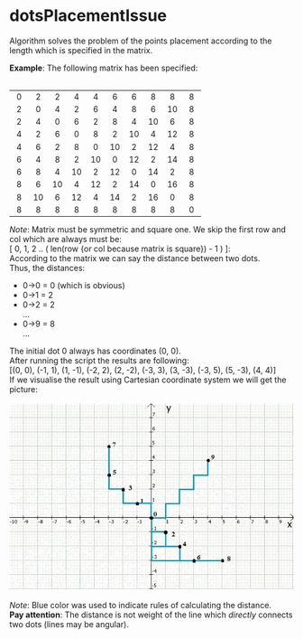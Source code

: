 dotsPlacementIssue
============================
Algorithm solves the problem of the points placement according to the length which is specified in the matrix.

__Example__:
The following matrix has been specified:
<br><br>
<table layout="fixed">
<tr align="center">
    <td width="20"> 0 </td><td width="20"> 2 </td><td width="20"> 2 </td><td width="20"> 4 </td><td width="20"> 4 </td><td width="20"> 6 </td><td width="20"> 6 </td><td width="20"> 8 </td><td width="20"> 8 </td><td width="20"> 8 </td>
</tr>
<tr align="center">
    <td> 2 </td><td> 0 </td><td> 4 </td><td> 2 </td><td> 6 </td><td> 4 </td><td> 8 </td><td> 6 </td><td> 10 </td><td> 8 </td>
</tr>
<tr align="center">
    <td> 2 </td><td> 4 </td><td> 0 </td><td> 6 </td><td> 2 </td><td> 8 </td><td> 4 </td><td> 10 </td><td> 6 </td><td> 8 </td>
</tr>
<tr align="center">
    <td> 4 </td><td> 2 </td><td> 6 </td><td> 0 </td><td> 8 </td><td> 2 </td><td> 10 </td><td> 4 </td><td> 12 </td><td> 8 </td>
</tr>
<tr align="center">
    <td> 4 </td><td> 6 </td><td> 2 </td><td> 8 </td><td> 0 </td><td> 10 </td><td> 2 </td><td> 12 </td><td> 4 </td><td> 8 </td>
</tr>
<tr align="center">
    <td> 6 </td><td> 4 </td><td> 8 </td><td> 2 </td><td> 10 </td><td> 0 </td><td> 12 </td><td> 2 </td><td> 14 </td><td> 8 </td>
</tr>
<tr align="center">
    <td> 6 </td><td> 8 </td><td> 4 </td><td> 10 </td><td> 2 </td><td> 12 </td><td> 0 </td><td> 14 </td><td> 2 </td><td> 8 </td>
</tr>
<tr align="center">
    <td> 8 </td><td> 6 </td><td> 10 </td><td> 4 </td><td> 12 </td><td> 2 </td><td> 14 </td><td> 0 </td><td> 16 </td><td> 8 </td>
</tr>
<tr align="center">
    <td> 8 </td><td> 10 </td><td> 6 </td><td> 12 </td><td> 4 </td><td> 14 </td><td> 2 </td><td> 16 </td><td> 0 </td><td> 8 </td>
</tr>
<tr align="center">
    <td> 8 </td><td> 8 </td><td> 8 </td><td> 8 </td><td> 8 </td><td> 8 </td><td> 8 </td><td> 8 </td><td> 8 </td><td> 0 </td>
</tr>
</table>

_Note_: Matrix must be symmetric and square one.
        We skip the first row and col which are always must be:
<br>[ 0, 1, 2 .. ( len(row {or col because matrix is square}) - 1 ) ]:<br>
According to the matrix we can say the distance between two dots.<br> Thus, the distances: <br>
<ul>
    <li> 0->0 = 0 (which is obvious)</li>
    <li> 0->1 = 2
    <li> 0->2 = 2<br>
    ...
    <li> 0->9 = 8 </li>
    ...
</ul>

The initial dot 0 always has coordinates (0, 0).<br>
After running the script the results are following:
<br>[(0, 0), (-1, 1), (1, -1), (-2, 2), (2, -2), (-3, 3), (3, -3), (-3, 5), (5, -3), (4, 4)]<br>
If we visualise the result using Cartesian coordinate system we will get the picture:<br>
<br> ![result](./ex.jpg) <br>
<br> _Note_: Blue color was used to indicate rules of calculating the distance.
<br> __Pay attention__: The distance is not weight of the line which _directly_ connects two dots (lines may be angular).
